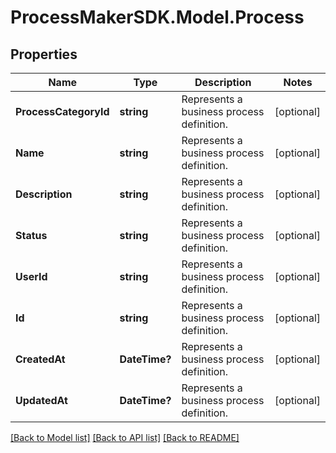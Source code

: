 
# ProcessMakerSDK.Model.Process

## Properties

Name | Type | Description | Notes
------------ | ------------- | ------------- | -------------
**ProcessCategoryId** | **string** | Represents a business process definition. | [optional] 
**Name** | **string** | Represents a business process definition. | [optional] 
**Description** | **string** | Represents a business process definition. | [optional] 
**Status** | **string** | Represents a business process definition. | [optional] 
**UserId** | **string** | Represents a business process definition. | [optional] 
**Id** | **string** | Represents a business process definition. | [optional] 
**CreatedAt** | **DateTime?** | Represents a business process definition. | [optional] 
**UpdatedAt** | **DateTime?** | Represents a business process definition. | [optional] 

[[Back to Model list]](../README.md#documentation-for-models)
[[Back to API list]](../README.md#documentation-for-api-endpoints)
[[Back to README]](../README.md)

